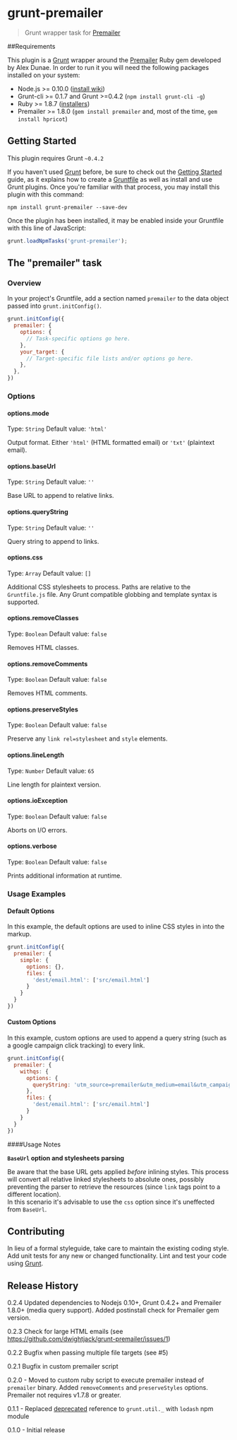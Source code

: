 # grunt-premailer

> Grunt wrapper task for [Premailer](https://github.com/alexdunae/premailer/)


##Requirements

This plugin is a [Grunt](http://gruntjs.com/)  wrapper around the [Premailer](https://github.com/alexdunae/premailer/) Ruby gem developed by Alex Dunae. In order to run it you will need the following packages installed on your system:

* Node.js >= 0.10.0 ([install wiki](https://github.com/joyent/node/wiki/Installing-Node.js-via-package-manager))
* Grunt-cli >= 0.1.7 and Grunt >=0.4.2 (`npm install grunt-cli -g`)
* Ruby >= 1.8.7 ([installers](http://www.ruby-lang.org/en/downloads/))
* Premailer >= 1.8.0 (`gem install premailer` and, most of the time, `gem install hpricot`)

## Getting Started

This plugin requires Grunt `~0.4.2`

If you haven't used [Grunt](http://gruntjs.com/) before, be sure to check out the [Getting Started](http://gruntjs.com/getting-started) guide, as it explains how to create a [Gruntfile](http://gruntjs.com/sample-gruntfile) as well as install and use Grunt plugins. Once you're familiar with that process, you may install this plugin with this command:

```shell
npm install grunt-premailer --save-dev
```

Once the plugin has been installed, it may be enabled inside your Gruntfile with this line of JavaScript:

```js
grunt.loadNpmTasks('grunt-premailer');
```

## The "premailer" task

### Overview
In your project's Gruntfile, add a section named `premailer` to the data object passed into `grunt.initConfig()`.

```js
grunt.initConfig({
  premailer: {
    options: {
      // Task-specific options go here.
    },
    your_target: {
      // Target-specific file lists and/or options go here.
    },
  },
})
```

### Options

#### options.mode
Type: `String`
Default value: `'html'`

Output format. Either `'html'` (HTML formatted email) or `'txt'` (plaintext email).

#### options.baseUrl
Type: `String`
Default value: `''`

Base URL to append to relative links.

#### options.queryString
Type: `String`
Default value: `''`

Query string to append to links.

#### options.css
Type: `Array`
Default value: `[]`

Additional CSS stylesheets to process. Paths are relative to the `Gruntfile.js` file. Any Grunt compatible globbing and template syntax is supported. 

#### options.removeClasses
Type: `Boolean`
Default value: `false`

Removes HTML classes.

#### options.removeComments
Type: `Boolean`
Default value: `false`

Removes HTML comments.


#### options.preserveStyles
Type: `Boolean`
Default value: `false`

Preserve any `link rel=stylesheet` and `style` elements.

#### options.lineLength
Type: `Number`
Default value: `65`

Line length for plaintext version.

#### options.ioException
Type: `Boolean`
Default value: `false`

Aborts on I/O errors.

#### options.verbose
Type: `Boolean`
Default value: `false`

Prints additional information at runtime.

### Usage Examples

#### Default Options
In this example, the default options are used to inline CSS styles in into the markup.

```js
grunt.initConfig({
  premailer: {
    simple: {
      options: {},
      files: {
        'dest/email.html': ['src/email.html']
      }
    }
  }
})
```

#### Custom Options
In this example, custom options are used to append a query string (such as a google campaign click tracking) to every link.

```js
grunt.initConfig({
  premailer: {
    withqs: {
      options: {
        queryString: 'utm_source=premailer&utm_medium=email&utm_campaign=test'
      },
      files: {
        'dest/email.html': ['src/email.html']
      }
    }
  }
})
```

####Usage Notes

**`BaseUrl` option and stylesheets parsing**

Be aware that the base URL gets applied _before_ inlining styles. This process will convert all relative linked stylesheets to absolute ones, possibly preventing the parser to retrieve the resources (since `link` tags point to a different location).  
In this scenario it's advisable to use the `css` option since it's uneffected from `BaseUrl`.

## Contributing
In lieu of a formal styleguide, take care to maintain the existing coding style. Add unit tests for any new or changed functionality. Lint and test your code using [Grunt](http://gruntjs.com/).

## Release History

0.2.4 Updated dependencies to Nodejs 0.10+, Grunt 0.4.2+ and Premailer 1.8.0+ (media query support). Added postinstall check for Premailer gem version.

0.2.3 Check for large HTML emails (see https://github.com/dwightjack/grunt-premailer/issues/1)

0.2.2 Bugfix when passing multiple file targets (see #5)

0.2.1 Bugfix in custom premailer script

0.2.0 - Moved to custom ruby script to execute premailer instead of `premailer` binary. Added `removeComments` and `preserveStyles` options. Premailer not requires v1.7.8 or greater.

0.1.1 - Replaced [deprecated](http://gruntjs.com/blog/2013-11-21-grunt-0.4.2-released) reference to `grunt.util._` with `lodash` npm module

0.1.0 - Initial release
